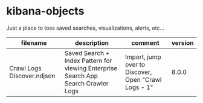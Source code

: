 # kibana-objects

Just a place to toss saved searches, visualizations, alerts, etc...

|filename|description|comment|version|
|---|---|---|---|
|Crawl Logs Discover.ndjson| Saved Search + Index Pattern for viewing Enterprise Search App Search Crawler Logs| Import, jump over to Discover, Open "Crawl Logs - 1"| 8.0.0|
